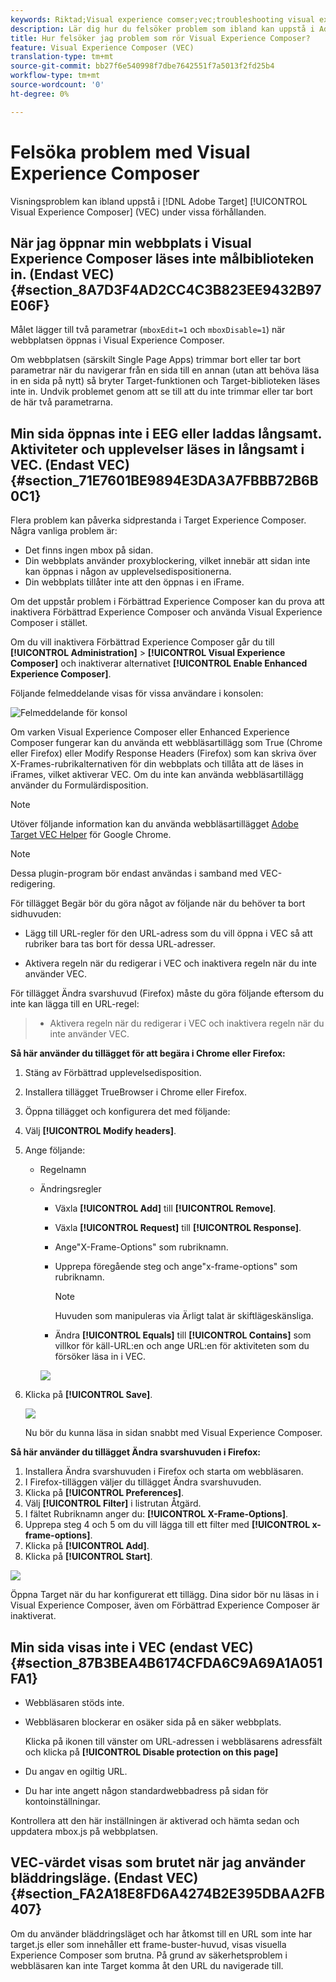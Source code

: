 ```yaml
---
keywords: Riktad;Visual experience comser;vec;troubleshooting visual experience comser;troubleshooting;tls;tls 1.2
description: Lär dig hur du felsöker problem som ibland kan uppstå i Adobe Target Visual Experience Composer (VEC) under vissa förhållanden.
title: Hur felsöker jag problem som rör Visual Experience Composer?
feature: Visual Experience Composer (VEC)
translation-type: tm+mt
source-git-commit: bb27f6e540998f7dbe7642551f7a5013f2fd25b4
workflow-type: tm+mt
source-wordcount: '0'
ht-degree: 0%

---
```



# Felsöka problem med Visual Experience Composer

Visningsproblem kan ibland uppstå i [!DNL Adobe Target] [!UICONTROL Visual Experience Composer] (VEC) under vissa förhållanden.

## När jag öppnar min webbplats i Visual Experience Composer läses inte målbiblioteken in. (Endast VEC) {#section_8A7D3F4AD2CC4C3B823EE9432B97E06F}

Målet lägger till två parametrar (`mboxEdit=1` och `mboxDisable=1`) när webbplatsen öppnas i Visual Experience Composer.

Om webbplatsen (särskilt Single Page Apps) trimmar bort eller tar bort parametrar när du navigerar från en sida till en annan (utan att behöva läsa in en sida på nytt) så bryter Target-funktionen och Target-biblioteken läses inte in.
Undvik problemet genom att se till att du inte trimmar eller tar bort de här två parametrarna.

## Min sida öppnas inte i EEG eller laddas långsamt. Aktiviteter och upplevelser läses in långsamt i VEC. (Endast VEC) {#section_71E7601BE9894E3DA3A7FBBB72B6B0C1}

Flera problem kan påverka sidprestanda i Target Experience Composer. Några vanliga problem är:

* Det finns ingen mbox på sidan.
* Din webbplats använder proxyblockering, vilket innebär att sidan inte kan öppnas i någon av upplevelsedispositionerna.
* Din webbplats tillåter inte att den öppnas i en iFrame.

Om det uppstår problem i Förbättrad Experience Composer kan du prova att inaktivera Förbättrad Experience Composer och använda Visual Experience Composer i stället.

Om du vill inaktivera Förbättrad Experience Composer går du till **[!UICONTROL Administration]** > **[!UICONTROL Visual Experience Composer]** och inaktiverar alternativet **[!UICONTROL Enable Enhanced Experience Composer]**.

Följande felmeddelande visas för vissa användare i konsolen:

![Felmeddelande för konsol](/help/c-experiences/c-visual-experience-composer/r-troubleshoot-composer/assets/console_error_message.jpg)

Om varken Visual Experience Composer eller Enhanced Experience Composer fungerar kan du använda ett webbläsartillägg som True (Chrome eller Firefox) eller Modify Response Headers (Firefox) som kan skriva över X-Frames-rubrikalternativen för din webbplats och tillåta att de läses in iFrames, vilket aktiverar VEC. Om du inte kan använda webbläsartillägg använder du Formulärdisposition.

>[!NOTE]
>
>Utöver följande information kan du använda webbläsartillägget [Adobe Target VEC Helper](/help/c-experiences/c-visual-experience-composer/r-troubleshoot-composer/vec-helper-browser-extension.md) för Google Chrome.


>[!NOTE]
>
>Dessa plugin-program bör endast användas i samband med VEC-redigering.
>
>För tillägget Begär bör du göra något av följande när du behöver ta bort sidhuvuden:
>
>* Lägg till URL-regler för den URL-adress som du vill öppna i VEC så att rubriker bara tas bort för dessa URL-adresser.
   >
   >
* Aktivera regeln när du redigerar i VEC och inaktivera regeln när du inte använder VEC.
>
>
För tillägget Ändra svarshuvud (Firefox) måste du göra följande eftersom du inte kan lägga till en URL-regel:
>
>* Aktivera regeln när du redigerar i VEC och inaktivera regeln när du inte använder VEC.


**Så här använder du tillägget för att begära i Chrome eller Firefox:**

1. Stäng av Förbättrad upplevelsedisposition.
1. Installera tillägget TrueBrowser i Chrome eller Firefox.
1. Öppna tillägget och konfigurera det med följande:
1. Välj **[!UICONTROL Modify headers]**.
1. Ange följande:

   * Regelnamn
   * Ändringsregler

      * Växla **[!UICONTROL Add]** till **[!UICONTROL Remove]**.
      * Växla **[!UICONTROL Request]** till **[!UICONTROL Response]**.
      * Ange&quot;X-Frame-Options&quot; som rubriknamn.
      * Upprepa föregående steg och ange&quot;x-frame-options&quot; som rubriknamn.

         >[!NOTE]
         >
         >Huvuden som manipuleras via Ärligt talat är skiftlägeskänsliga.

      * Ändra **[!UICONTROL Equals]** till **[!UICONTROL Contains]** som villkor för käll-URL:en och ange URL:en för aktiviteten som du försöker läsa in i VEC.

      ![](assets/chrome_extension.png)


1. Klicka på **[!UICONTROL Save]**.

   ![](assets/requestly.png)

   Nu bör du kunna läsa in sidan snabbt med Visual Experience Composer.

**Så här använder du tillägget Ändra svarshuvuden i Firefox:**

1. Installera Ändra svarshuvuden i Firefox och starta om webbläsaren.
1. I Firefox-tilläggen väljer du tillägget Ändra svarshuvuden.
1. Klicka på **[!UICONTROL Preferences]**.
1. Välj **[!UICONTROL Filter]** i listrutan Åtgärd.
1. I fältet Rubriknamn anger du: **[!UICONTROL X-Frame-Options]**.
1. Upprepa steg 4 och 5 om du vill lägga till ett filter med **[!UICONTROL x-frame-options]**.
1. Klicka på **[!UICONTROL Add]**.
1. Klicka på **[!UICONTROL Start]**.

![](assets/firefox_extension.png)

Öppna Target när du har konfigurerat ett tillägg. Dina sidor bör nu läsas in i Visual Experience Composer, även om Förbättrad Experience Composer är inaktiverat.

## Min sida visas inte i VEC (endast VEC) {#section_87B3BEA4B6174CFDA6C9A69A1A051FA1}

* Webbläsaren stöds inte.
* Webbläsaren blockerar en osäker sida på en säker webbplats.

   Klicka på ikonen till vänster om URL-adressen i webbläsarens adressfält och klicka på **[!UICONTROL Disable protection on this page]**
* Du angav en ogiltig URL.
* Du har inte angett någon standardwebbadress på sidan för kontoinställningar.

Kontrollera att den här inställningen är aktiverad och hämta sedan och uppdatera mbox.js på webbplatsen.

## VEC-värdet visas som brutet när jag använder bläddringsläge. (Endast VEC) {#section_FA2A18E8FD6A4274B2E395DBAA2FB407}

Om du använder bläddringsläget och har åtkomst till en URL som inte har target.js eller som innehåller ett frame-buster-huvud, visas visuella Experience Composer som brutna. På grund av säkerhetsproblem i webbläsaren kan inte Target komma åt den URL du navigerade till.
